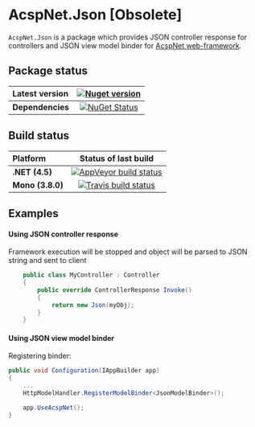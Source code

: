 AcspNet.Json [Obsolete]
===

`AcspNet.Json` is a package which provides JSON controller response for controllers and JSON view model binder for [AcspNet web-framework](https://github.com/i4004/AcspNet).

## Package status

| Latest version | [![Nuget version](http://img.shields.io/badge/nuget-v1.0.3-blue.png)](https://www.nuget.org/packages/AcspNet.Json/) |
| :------ | :------: |
| **Dependencies** | [![NuGet Status](http://nugetstatus.com/AcspNet.Json.png)](http://nugetstatus.com/packages/AcspNet.Json) |

## Build status

| Platform | Status of last build |
| :------ | :------: |
| **.NET (4.5)** | [![AppVeyor build status](https://ci.appveyor.com/api/projects/status/dvk19mkf6ry0lock/branch/master?svg=true)](https://ci.appveyor.com/project/i4004/acspnet-json/branch/master) |
| **Mono (3.8.0)** | [![Travis build status](https://travis-ci.org/i4004/AcspNet.Json.png?branch=master)](https://travis-ci.org/i4004/AcspNet.Json) |

## Examples

#### Using JSON controller response

Framework execution will be stopped and object will be parsed to JSON string and sent to client
```csharp
	public class MyController : Controller
	{
		public override ControllerResponse Invoke()
		{
			return new Json(myObj);
		}
	}
```

#### Using JSON view model binder

Registering binder:
```csharp
public void Configuration(IAppBuilder app)
{
	...
	HttpModelHandler.RegisterModelBinder<JsonModelBinder>();

	app.UseAcspNet();
}
```
